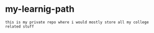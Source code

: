 # my-learnig-path
```
this is my private repo where i would mostly store all my college related stuff 
